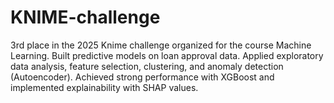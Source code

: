 # KNIME-challenge
3rd place in the 2025 Knime challenge organized for the course Machine Learning.
Built predictive models on loan approval data. Applied exploratory data analysis, feature selection, clustering, and anomaly detection (Autoencoder). Achieved strong performance with XGBoost and implemented explainability with SHAP values.
